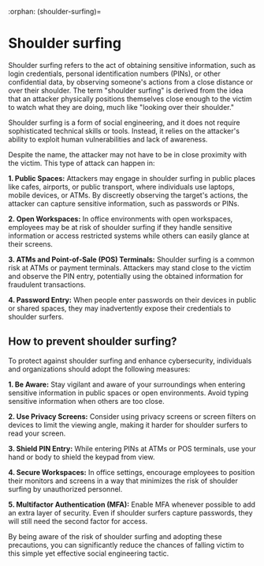 :orphan:
(shoulder-surfing)=

# Shoulder surfing

Shoulder surfing refers to the act of obtaining sensitive information, such as login credentials, personal identification numbers (PINs), or other confidential data, by observing someone's actions from a close distance or over their shoulder. The term "shoulder surfing" is derived from the idea that an attacker physically positions themselves close enough to the victim to watch what they are doing, much like "looking over their shoulder."

Shoulder surfing is a form of social engineering, and it does not require sophisticated technical skills or tools. Instead, it relies on the attacker's ability to exploit human vulnerabilities and lack of awareness. 

Despite the name, the attacker may not have to be in close proximity with the victim. This type of attack can happen in:

**1.	Public Spaces:** Attackers may engage in shoulder surfing in public places like cafes, airports, or public transport, where individuals use laptops, mobile devices, or ATMs. By discreetly observing the target's actions, the attacker can capture sensitive information, such as passwords or PINs.

**2.	Open Workspaces:** In office environments with open workspaces, employees may be at risk of shoulder surfing if they handle sensitive information or access restricted systems while others can easily glance at their screens.

**3.	ATMs and Point-of-Sale (POS) Terminals:** Shoulder surfing is a common risk at ATMs or payment terminals. Attackers may stand close to the victim and observe the PIN entry, potentially using the obtained information for fraudulent transactions.

**4.	Password Entry:** When people enter passwords on their devices in public or shared spaces, they may inadvertently expose their credentials to shoulder surfers.

## How to prevent shoulder surfing?

To protect against shoulder surfing and enhance cybersecurity, individuals and organizations should adopt the following measures:

**1.	Be Aware:** Stay vigilant and aware of your surroundings when entering sensitive information in public spaces or open environments. Avoid typing sensitive information when others are too close.

**2.	Use Privacy Screens:** Consider using privacy screens or screen filters on devices to limit the viewing angle, making it harder for shoulder surfers to read your screen.

**3.	Shield PIN Entry:** While entering PINs at ATMs or POS terminals, use your hand or body to shield the keypad from view.

**4.	Secure Workspaces:** In office settings, encourage employees to position their monitors and screens in a way that minimizes the risk of shoulder surfing by unauthorized personnel.

**5.	Multifactor Authentication (MFA):** Enable MFA whenever possible to add an extra layer of security. Even if shoulder surfers capture passwords, they will still need the second factor for access.

By being aware of the risk of shoulder surfing and adopting these precautions, you can significantly reduce the chances of falling victim to this simple yet effective social engineering tactic.